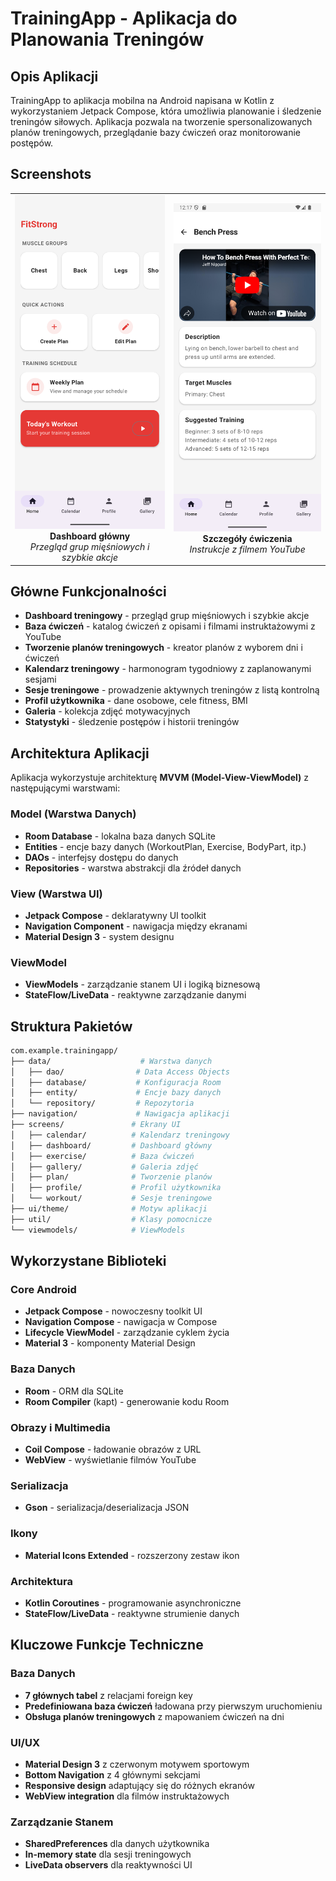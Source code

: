 # TrainingApp - Aplikacja do Planowania Treningów

## Opis Aplikacji

TrainingApp to aplikacja mobilna na Android napisana w Kotlin z wykorzystaniem Jetpack Compose, która umożliwia planowanie i śledzenie treningów siłowych. Aplikacja pozwala na tworzenie spersonalizowanych planów treningowych, przeglądanie bazy ćwiczeń oraz monitorowanie postępów.

## Screenshots

<table>
 <tr>
   <td align="center">
     <img src="screens/dashboard.png" width="300"><br>
     <b>Dashboard główny</b><br>
     <i>Przegląd grup mięśniowych i szybkie akcje</i>
   </td>
   <td align="center">
     <img src="screens/exercise-detail.png" width="300"><br>
     <b>Szczegóły ćwiczenia</b><br>
     <i>Instrukcje z filmem YouTube</i>
   </td>
 </tr>
</table>

## Główne Funkcjonalności

- **Dashboard treningowy** - przegląd grup mięśniowych i szybkie akcje
- **Baza ćwiczeń** - katalog ćwiczeń z opisami i filmami instruktażowymi z YouTube
- **Tworzenie planów treningowych** - kreator planów z wyborem dni i ćwiczeń
- **Kalendarz treningowy** - harmonogram tygodniowy z zaplanowanymi sesjami
- **Sesje treningowe** - prowadzenie aktywnych treningów z listą kontrolną
- **Profil użytkownika** - dane osobowe, cele fitness, BMI
- **Galeria** - kolekcja zdjęć motywacyjnych
- **Statystyki** - śledzenie postępów i historii treningów

## Architektura Aplikacji

Aplikacja wykorzystuje architekturę **MVVM (Model-View-ViewModel)** z następującymi warstwami:

### Model (Warstwa Danych)
- **Room Database** - lokalna baza danych SQLite
- **Entities** - encje bazy danych (WorkoutPlan, Exercise, BodyPart, itp.)
- **DAOs** - interfejsy dostępu do danych
- **Repositories** - warstwa abstrakcji dla źródeł danych

### View (Warstwa UI)
- **Jetpack Compose** - deklaratywny UI toolkit
- **Navigation Component** - nawigacja między ekranami
- **Material Design 3** - system designu

### ViewModel
- **ViewModels** - zarządzanie stanem UI i logiką biznesową
- **StateFlow/LiveData** - reaktywne zarządzanie danymi

## Struktura Pakietów
```bash
com.example.trainingapp/
├── data/                    # Warstwa danych
│   ├── dao/                # Data Access Objects
│   ├── database/           # Konfiguracja Room
│   ├── entity/             # Encje bazy danych
│   └── repository/         # Repozytoria
├── navigation/             # Nawigacja aplikacji
├── screens/               # Ekrany UI
│   ├── calendar/          # Kalendarz treningowy
│   ├── dashboard/         # Dashboard główny
│   ├── exercise/          # Baza ćwiczeń
│   ├── gallery/           # Galeria zdjęć
│   ├── plan/              # Tworzenie planów
│   ├── profile/           # Profil użytkownika
│   └── workout/           # Sesje treningowe
├── ui/theme/              # Motyw aplikacji
├── util/                  # Klasy pomocnicze
└── viewmodels/            # ViewModels
```
## Wykorzystane Biblioteki

### Core Android
- **Jetpack Compose** - nowoczesny toolkit UI
- **Navigation Compose** - nawigacja w Compose
- **Lifecycle ViewModel** - zarządzanie cyklem życia
- **Material 3** - komponenty Material Design

### Baza Danych
- **Room** - ORM dla SQLite
- **Room Compiler** (kapt) - generowanie kodu Room

### Obrazy i Multimedia
- **Coil Compose** - ładowanie obrazów z URL
- **WebView** - wyświetlanie filmów YouTube

### Serializacja
- **Gson** - serializacja/deserializacja JSON

### Ikony
- **Material Icons Extended** - rozszerzony zestaw ikon

### Architektura
- **Kotlin Coroutines** - programowanie asynchroniczne
- **StateFlow/LiveData** - reaktywne strumienie danych

## Kluczowe Funkcje Techniczne

### Baza Danych
- **7 głównych tabel** z relacjami foreign key
- **Predefiniowana baza ćwiczeń** ładowana przy pierwszym uruchomieniu
- **Obsługa planów treningowych** z mapowaniem ćwiczeń na dni

### UI/UX
- **Material Design 3** z czerwonym motywem sportowym
- **Bottom Navigation** z 4 głównymi sekcjami
- **Responsive design** adaptujący się do różnych ekranów
- **WebView integration** dla filmów instruktażowych

### Zarządzanie Stanem
- **SharedPreferences** dla danych użytkownika
- **In-memory state** dla sesji treningowych
- **LiveData observers** dla reaktywności UI
